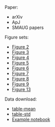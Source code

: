 Paper:
* arXiv
* ApJ
* SMAUG papers

Figure sets:
* [Figure 2](https://changgoo.github.io/tigress-wind-figureset/images/figure2.html)
* [Figure 3](https://changgoo.github.io/tigress-wind-figureset/images/figure3.html)
* [Figure 4](https://changgoo.github.io/tigress-wind-figureset/images/figure4.html)
* [Figure 5](https://changgoo.github.io/tigress-wind-figureset/images/figure5.html)
* [Figure 6](https://changgoo.github.io/tigress-wind-figureset/images/figure6.html)
* [Figure 7](https://changgoo.github.io/tigress-wind-figureset/images/figure7.html)
* [Figure 8](https://changgoo.github.io/tigress-wind-figureset/images/figure8.html)
* [Figure 9](https://changgoo.github.io/tigress-wind-figureset/images/figure9.html)
* [Figure 13](https://changgoo.github.io/tigress-wind-figureset/images/figure13.html)

Data download:
* [table-mean](https://changgoo.github.io/tigress-wind-figureset/tables/table-mean.ecsv)
* [table-std](https://changgoo.github.io/tigress-wind-figureset/tables/table-std.ecsv)
* [Example notebook](https://nbviewer.jupyter.org/urls/changgoo.github.io/tigress-wind-figureset/tables/Example_scripts.ipynb)
